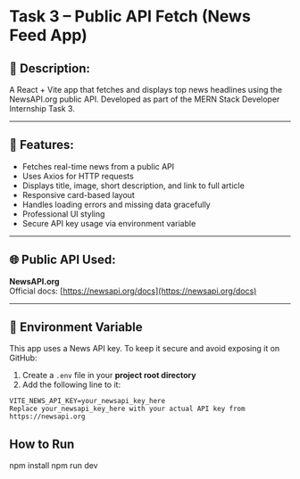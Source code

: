 # Task 3 – Public API Fetch (News Feed App)

## 📄 Description:
A React + Vite app that fetches and displays top news headlines using the NewsAPI.org public API. Developed as part of the MERN Stack Developer Internship Task 3.

---

## 📰 Features:
- Fetches real-time news from a public API
- Uses Axios for HTTP requests
- Displays title, image, short description, and link to full article
- Responsive card-based layout
- Handles loading errors and missing data gracefully
- Professional UI styling
- Secure API key usage via environment variable

---

## 🌐 Public API Used:
**NewsAPI.org**  
Official docs: [https://newsapi.org/docs](https://newsapi.org/docs)

---

## 🔑 Environment Variable

This app uses a News API key. To keep it secure and avoid exposing it on GitHub:

1. Create a `.env` file in your **project root directory**  
2. Add the following line to it:

```env
VITE_NEWS_API_KEY=your_newsapi_key_here
Replace your_newsapi_key_here with your actual API key from https://newsapi.org

```

## How to Run

npm install
npm run dev